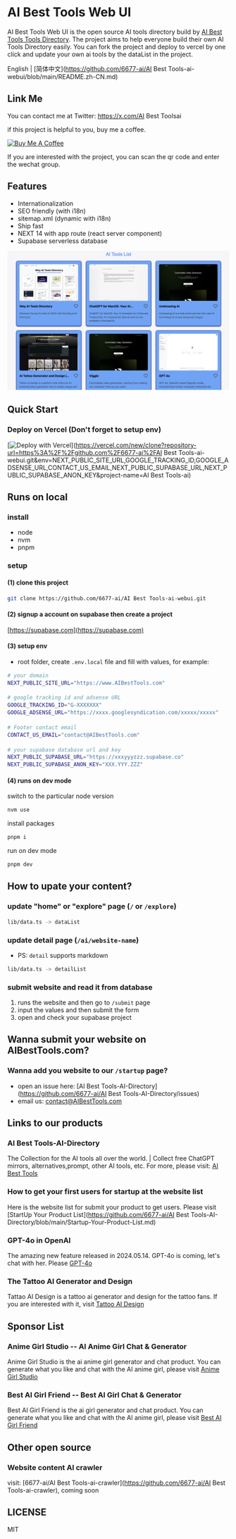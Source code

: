 # AI Best Tools Web UI

AI Best Tools Web UI is the open source AI tools directory build by [AI Best Tools Tools Directory](https://AIBestTools.com). The project
aims to help everyone build their own AI Tools Directory easily. You can fork the project and deploy to vercel by one
click and update your own ai tools by the dataList in the project.

English | [简体中文](https://github.com/6677-ai/AI Best Tools-ai-webui/blob/main/README.zh-CN.md)

## Link Me

You can contact me at Twitter: https://x.com/AI Best Toolsai

if this project is helpful to you, buy me a coffee.

<a href="https://www.buymeacoffee.com/AI Best Toolsai0o" target="_blank"><img src="https://cdn.buymeacoffee.com/buttons/default-orange.png" alt="Buy Me A Coffee" height="41" width="174"></a>

If you are interested with the project, you can scan the qr code and enter the wechat group.
## Features

- Internationalization
- SEO friendly (with i18n)
- sitemap.xml (dynamic with i18n)
- Ship fast
- NEXT 14 with app route (react server component)
- Supabase serverless database

![tai4-ai](./public/images/aibesttool.png)

## Quick Start

### Deploy on Vercel **(Don't forget to setup env)**

[![Deploy with Vercel](https://vercel.com/button)](https://vercel.com/new/clone?repository-url=https%3A%2F%2Fgithub.com%2F6677-ai%2FAI Best Tools-ai-webui.git&env=NEXT_PUBLIC_SITE_URL,GOOGLE_TRACKING_ID,GOOGLE_ADSENSE_URL,CONTACT_US_EMAIL,NEXT_PUBLIC_SUPABASE_URL,NEXT_PUBLIC_SUPABASE_ANON_KEY&project-name=AI Best Tools-ai)

## Runs on local

### install

- node
- nvm
- pnpm

### setup

#### (1) clone this project

```sh
git clone https://github.com/6677-ai/AI Best Tools-ai-webui.git
```

#### (2) signup a account on supabase then create a project

[https://supabase.com](https://supabase.com)

#### (3) setup env

- root folder, create `.env.local` file and fill with values, for example:

```sh
# your domain
NEXT_PUBLIC_SITE_URL="https://www.AIBestTools.com"

# google tracking id and adsense URL
GOOGLE_TRACKING_ID="G-XXXXXXX"
GOOGLE_ADSENSE_URL="https://xxxx.googlesyndication.com/xxxxx/xxxxx"

# Footer contact email
CONTACT_US_EMAIL="contact@AIBestTools.com"

# your supabase database url and key
NEXT_PUBLIC_SUPABASE_URL="https://xxxyyyzzz.supabase.co"
NEXT_PUBLIC_SUPABASE_ANON_KEY="XXX.YYY.ZZZ"
```

#### (4) runs on dev mode

switch to the particular node version

```sh
nvm use
```

install packages

```sh
pnpm i
```

run on dev mode

```sh
pnpm dev
```

## How to upate your content?

### update "home" or "explore" page (`/` or `/explore`)

```sh
lib/data.ts -> dataList
```

### update detail page (`/ai/website-name`)

- PS: `detail` supports markdown

```sh
lib/data.ts -> detailList
```

### submit website and read it from database

1. runs the website and then go to `/submit` page
2. input the values and then submit the form
3. open and check your supabase project

## Wanna submit your website on AIBestTools.com?

### Wanna add you website to our `/startup` page?

- open an issue here: [AI Best Tools-AI-Directory](https://github.com/6677-ai/AI Best Tools-AI-Directory/issues)
- email us: contact@AIBestTools.com

## Links to our products

### AI Best Tools-AI-Directory

The Collection for the AI tools all over the world. | Collect free ChatGPT mirrors, alternatives,prompt, other AI tools,
etc. For more, please visit: [AI Best Tools](https://AIBestTools.com)

### How to get your first users for startup at the website list

Here is the website list for submit your product to get users. Please visit
[StartUp Your Product List](https://github.com/6677-ai/AI Best Tools-AI-Directory/blob/main/Startup-Your-Product-List.md)

### GPT-4o in OpenAI

The amazing new feature released in 2024.05.14. GPT-4o is coming, let's chat with her. Please
[GPT-4o](https://openai.com/index/hello-gpt-4o/)

### The Tattoo AI Generator and Design

Tattao AI Design is a tattoo ai generator and design for the tattoo fans. If you are interested with it, visit
[Tattoo AI Design](https://tattooai.design)

## Sponsor List

### Anime Girl Studio -- AI Anime Girl Chat & Generator

Anime Girl Studio is the ai anime girl generator and chat product. You can generate what you like and chat with the AI
anime girl, please visit [Anime Girl Studio](https://animegirl.studio)

### Best AI Girl Friend -- Best AI Girl Chat & Generator

Best AI Girl Friend is the ai girl generator and chat product. You can generate what you like and chat with the AI anime
girl, please visit [Best AI Girl Friend](https://aigirl.best)

## Other open source

### Website content AI crawler

visit: [6677-ai/AI Best Tools-ai-crawler](https://github.com/6677-ai/AI Best Tools-ai-crawler), coming soon

## LICENSE

MIT
